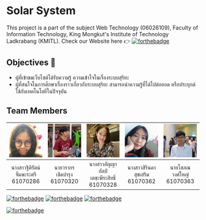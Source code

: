 # Solar System
This project is a part of the subject Web Technology (06026109), Faculty of Information Technology, King Mongkut's Institute of Technology Ladkrabang (KMITL).
Check our Website here  :point_right:  [![forthebadge](https://forthebadge.com/images/badges/check-it-out.svg)](https://ingingppg.github.io/solarsystem/)


## Objectives :dart:
* ผู้ที่เข้าชมเว็บไซต์ได้รับความรู้ ความเข้าใจในเรื่องระบบสุริยะ
* ผู้ที่สนใจในการศึกษาเรื่องราวเกี่ยวกับระบบสุริยะ สามารถนำความรู้ที่ได้ไปต่อยอด หรือประยุกต์ใช้กับเทคโนโลยีในปัจจุบัน


## Team Members
|![ingingppg](/about/ing.jpg)|![wrk](/about/WRK.jpg)|![kao](/about/kao.jpg)|![aom](/about/aom.jpg)|![S-quantum](/about/Sophon.jpg)|
|:-:|:-:|:-:|:-:|:-:|
|นางสาวฐิติรัตน์<br>จั่นพะระศรี<br>61070286|นายวรากร<br>เชิดบำรุง<br>61070320|นางสาวอัญญากัลป์<br>เตชะพีระสิทธิ์<br>61070328|นางสาวสิรินดา<br>สุขเสริม<br>61070362|นายโสภณ<br>วงศ์ใหญ่<br>61070363|


[![forthebadge](https://forthebadge.com/images/badges/uses-html.svg)](https://forthebadge.com) [![forthebadge](https://forthebadge.com/images/badges/uses-css.svg)](https://forthebadge.com) [![forthebadge](https://forthebadge.com/images/badges/uses-js.svg)](https://forthebadge.com)

[![forthebadge](https://forthebadge.com/images/badges/built-with-love.svg)](https://forthebadge.com)